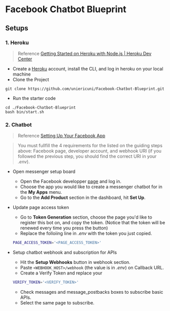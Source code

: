 # Facebook Chatbot Blueprint

## Setups

### 1. Heroku

> Reference [Getting Started on Heroku with Node.js | Heroku Dev Center](https://devcenter.heroku.com/articles/getting-started-with-nodejs#introduction)

- Create a [Heroku](https://dashboard.heroku.com/) account, install the CLI, and log in heroku on your local machine
- Clone the Project
```shell
git clone https://github.com/uniericuni/Facebook-Chatbot-Blueprint.git
```
-  Run the starter code
```shell
cd ./Facebook-Chatbot-Blueprint
bash bin/start.sh
```
  
### 2. Chatbot

> Reference [Setting Up Your Facebook App](https://developers.facebook.com/docs/messenger-platform/getting-started/app-setup)

> You must fullfill the 4 requirements for the listed on the guiding steps above: Facebook page, developer account, and webhook URI (if you followed the previous step, you should find the correct URI in your *.env*).

- Open messenger setup board
  - Open the Facebook developper [page](https://developers.facebook.com) and log in.
  - Choose the app you would like to create a messenger chatbot for in the **My Apps** menu.
  - Go to the **Add Product** section in the dashboard, hit **Set Up**.
  
- Update page access token
  - Go to **Token Generation** section, choose the page you'd like to register this bot on, and copy the token. (Notice that the token will be renewed every time you press the button)
  - Replace the folloiing line in *.env* with the token you just copied.
  ```bash
  PAGE_ACCESS_TOKEN='<PAGE_ACCESS_TOKEN>'
  ```
- Setup chatbot webhook and subscription for APIs
  - Hit the **Setup Webhooks** button in webhook section.
  - Paste `<WEBHOOK_HOST>/webhook` (the value is in *.env*) on Callback URL.
  - Create a Verify Token and replace your
  ```bash
  VERIFY_TOKEN='<VERIFY_TOKEN>'
  ```
  - Check messages and message_postbacks boxes to subscribe basic APIs.
  - Select the same page to subscribe.
